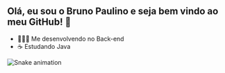 ## Olá, eu sou o Bruno Paulino e seja bem vindo ao meu GitHub! 👋

- 👨🏻‍💻 Me desenvolvendo no Back-end
- ☕ Estudando Java 

![Snake animation](https://github.com/brunopaulinooficial/brunopaulinooficial/blob/output/github-contribution-grid-snake.svg)

